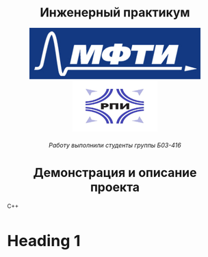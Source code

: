 <h1 align="center">Инженерный практикум</h1>

<p align="center">
    <img src="logo.jpg" alt="logo" height="120" width="400"/>
    <img src="logo_2.jpg" alt="logo_2" height="120" width="200"/>
</p>

<h6 align="center">Работу выполнили студенты группы Б03-416</h6>

<h1 align="center">Демонстрация и описание проекта</h1>

<span style="font-size: 13px;"> C++</span>

<h1 style="font-size: 36px;">Heading 1</h1>
